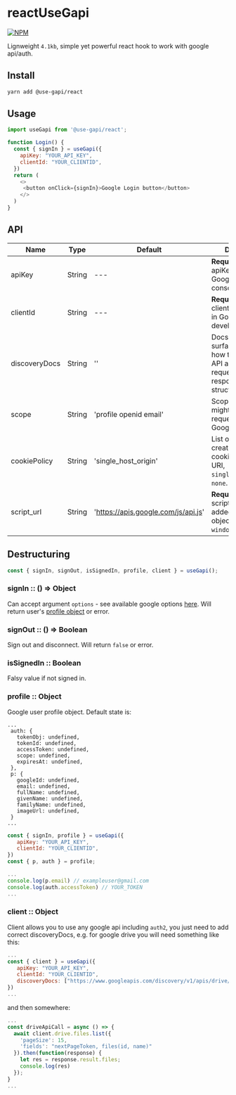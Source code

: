 # reactUseGapi
[![NPM](https://img.shields.io/npm/v/@use-gapi/react.svg?&color=green)](https://www.npmjs.com/package/@use-gapi/react)

Lignweight `4.1kb`, simple yet powerful react hook to work with google api/auth.
## Install
```bash
yarn add @use-gapi/react
```

## Usage
```javascript
import useGapi from '@use-gapi/react';

function Login() {
  const { signIn } = useGapi({
    apiKey: "YOUR_API_KEY",
    clientId: "YOUR_CLIENTID",
  })
  return (
    <>
     <button onClick={signIn}>Google Login button</button>
    </>
  )
}
```
## API
| Name              | Type    | Default                              | Description                                                                                                     |
| ----------------- | ------- | --------------------                 | --------------------------------------------------------------------------------------------------------------- |
| apiKey            | String  | ---                                  | **Required**. The apiKey generated in Google's developer console.                                               |
| clientId          | String  | ---                                  | **Required**. The clientID generated in Google's developer console.                                             |
| discoveryDocs     | String  | ''                                   | Docs describes the surface of the API, how to access the API and how API requests and responses are structured. |
| scope             | String  | 'profile openid email'               | Scopes that you might need to request to access Google APIs.                                                    |
| cookiePolicy      | String  | 'single_host_origin'                 | List of domains to create sign-in cookies. Possible: URI, `single_host_origin`, `none`.                         |
| script_url        | String  | 'https://apis.google.com/js/api.js'  | **Required**. Google script that must be added to the DOM; object - `window.gapi`.                              |

## Destructuring
```javascript
const { signIn, signOut, isSignedIn, profile, client } = useGapi();
```
### signIn :: () => Object
Can accept argument `options` - see available google options [here](https://developers.google.com/identity/sign-in/web/reference#googleauthsigninoptions). 
Will return user's [profile object](#profile--object) or error.
### signOut :: () => Boolean
Sign out and disconnect.
Will return `false` or error.
### isSignedIn :: Boolean
Falsy value if not signed in.
### profile :: Object
Google user profile object. 
Default state is:
```
...
 auth: {
   tokenObj: undefined,
   tokenId: undefined,
   accessToken: undefined,
   scope: undefined,
   expiresAt: undefined,
 },
 p: {
   googleId: undefined,
   email: undefined,
   fullName: undefined,
   givenName: undefined,
   familyName: undefined,
   imageUrl: undefined,
 }
...
```
```javascript
const { signIn, profile } = useGapi({
   apiKey: "YOUR_API_KEY",
   clientId: "YOUR_CLIENTID",
})
const { p, auth } = profile;

...
console.log(p.email) // exampleuser@gmail.com
console.log(auth.accessToken) // YOUR_TOKEN
...
```
### client :: Object
Client allows you to use any google api including `auth2`, you just need to add correct discoveryDocs, e.g. for google drive you will need something like this:
```javascript
...
const { client } = useGapi({
   apiKey: "YOUR_API_KEY",
   clientId: "YOUR_CLIENTID",
   discoveryDocs: ["https://www.googleapis.com/discovery/v1/apis/drive/v3/rest"],
})
...
```
and then somewhere:
```javascript
...
const driveApiCall = async () => {
  await client.drive.files.list({
    'pageSize': 15,
    'fields': "nextPageToken, files(id, name)"
  }).then(function(response) {
    let res = response.result.files;
    console.log(res)
  });
}
...
```
